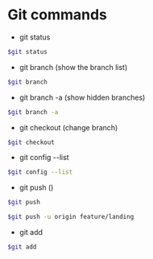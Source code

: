 # Git commands

- git status

```sh
$git status
```

- git branch (show the branch list)

```sh
$git branch
```

- git branch -a (show hidden branches)

```sh
$git branch -a
```

- git checkout (change branch)

```sh
$git checkout
```

- git config --list

```sh
$git config --list
```

- git push ()

```sh
$git push
```

```sh
$git push -u origin feature/landing
```

- git add

```sh
$git add
```
